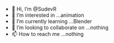 - 👋 Hi, I’m @SudevR
- 👀 I’m interested in ...animation
- 🌱 I’m currently learning ...Blender
- 💞️ I’m looking to collaborate on ...nothing
- 📫 How to reach me ...nothing

<!---
SudevR/SudevR is a ✨ special ✨ repository because its `README.md` (this file) appears on your GitHub profile.
You can click the Preview link to take a look at your changes.
--->
